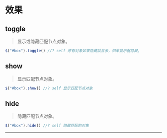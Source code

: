 # 效果

## toggle

> 显示或隐藏匹配节点对象。

```js
$("#box").toggle() //? self 原有对象如果隐藏就显示，如果显示就隐藏。 
```

## show

> 显示匹配节点对象。

```js
$("#box").show() //? self 显示匹配节点对象 
```

## hide

> 隐藏匹配节点对象。

```js
$("#box").hide() //? self 隐藏匹配的对象 
```

* * *